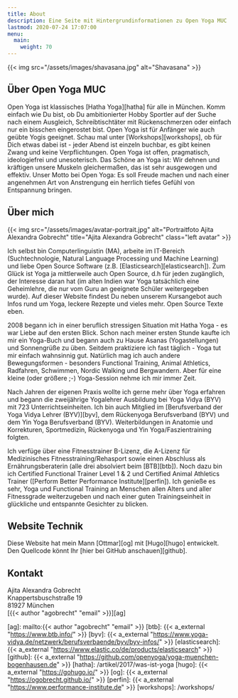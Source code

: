 ```yaml
---
title: About
description: Eine Seite mit Hintergrundinformationen zu Open Yoga MUC
lastmod: 2020-07-24 17:07:00
menu:
  main:
    weight: 70
---
```


{{< img src="/assets/images/shavasana.jpg" alt="Shavasana" >}}


## Über Open Yoga MUC

Open Yoga ist klassisches [Hatha Yoga][hatha] für alle in München. Komm einfach wie Du bist, ob Du ambitionierter Hobby Sportler auf der Suche nach einem Ausgleich, Schreibtischtäter mit Rückenschmerzen oder einfach nur ein bisschen eingerostet bist. Open Yoga ist für Anfänger wie auch geübte Yogis geeignet. Schau mal unter [Workshops][workshops], ob für Dich etwas dabei ist - jeder Abend ist einzeln buchbar, es gibt keinen Zwang und keine Verpflichtungen. Open Yoga ist offen, pragmatisch, ideologiefrei und unesoterisch. Das Schöne an Yoga ist: Wir dehnen und kräftigen unsere Muskeln  gleichermaßen, das ist sehr ausgewogen und effektiv. Unser Motto bei Open Yoga: Es soll Freude machen und nach einer angenehmen Art von Anstrengung ein herrlich tiefes Gefühl von Entspannung bringen.


## Über mich

{{< img src="/assets/images/avatar-portrait.jpg" alt="Portraitfoto Ajita Alexandra Gobrecht" title="Ajita Alexandra Gobrecht" class="left avatar" >}}

Ich selbst bin Computerlinguistin (MA), arbeite im IT-Bereich (Suchtechnologie, Natural Language Processing und Machine Learning) und liebe Open Source Software (z.B. [Elasticsearch][elasticsearch]). Zum Glück ist Yoga ja mittlerweile auch Open Source, d.h für jeden zugänglich, der Interesse daran hat (im alten Indien  war Yoga tatsächlich eine Geheimlehre, die nur vom Guru an geeignete Schüler weitergegeben wurde). Auf dieser Website findest Du neben unserem Kursangebot auch Infos rund um Yoga, leckere Rezepte und vieles mehr. Open Source Texte eben.

2008 begann ich in einer beruflich stressigen Situation mit Hatha Yoga - es war Liebe auf den ersten Blick. Schon nach meiner ersten Stunde kaufte ich mir ein Yoga-Buch und begann auch zu Hause Asanas (Yogastellungen) und Sonnengrüße zu üben. Seitdem praktiziere ich fast täglich - Yoga tut mir einfach wahnsinnig gut. Natürlich mag ich auch andere Bewegungsformen - besonders Functional Training, Animal Athletics, Radfahren, Schwimmen, Nordic Walking und Bergwandern. Aber für eine kleine (oder größere ;-) Yoga-Session nehme ich mir immer Zeit.

Nach Jahren der eigenen Praxis wollte ich gerne mehr über Yoga erfahren und begann die zweijährige Yogalehrer Ausbildung bei Yoga Vidya (BYV) mit 723 Unterrichtseinheiten. Ich bin auch Mitglied im [Berufsverband der Yoga Vidya Lehrer (BYV)][byv], dem Rückenyoga Berufsverband (BYV) und dem Yin Yoga Berufsverband (BYV). Weiterbildungen in Anatomie und Korrekturen, Sportmedizin, Rückenyoga und Yin Yoga/Faszientraining folgten. 

Ich verfüge über eine Fitnesstrainer B-Lizenz, die A-Lizenz für Medizinisches Fitnesstraining/Rehasport sowie einen Abschluss als Ernährungsberaterin (alle drei absolviert beim [BTB][btb]). Noch dazu bin ich Certified Functional Trainer  Level 1 & 2 und Certified Animal Athletics Trainer ([Perform Better Performance Institute][perfin]). Ich genieße es sehr, Yoga und Functional Training an Menschen allen Alters und aller Fitnessgrade weiterzugeben und nach einer guten Trainingseinheit in glückliche und entspannte Gesichter zu blicken.


## Website Technik

Diese Website hat mein Mann [Ottmar][og] mit [Hugo][hugo] entwickelt. Den Quellcode könnt Ihr [hier bei GitHub anschauen][github].


## Kontakt

Ajita Alexandra Gobrecht  
Knappertsbuschstraße 19  
81927 München    
[{{< author "agobrecht" "email" >}}][ag]



[ag]: mailto:{{< author "agobrecht" "email" >}}
[btb]: {{< a_external "https://www.btb.info/" >}}
[byv]: {{< a_external "https://www.yoga-vidya.de/netzwerk/berufsverbaende/byv/byv-infos/" >}}
[elasticsearch]: {{< a_external "https://www.elastic.co/de/products/elasticsearch" >}}
[github]: {{< a_external "https://github.com/openyoga/yoga-muenchen-bogenhausen.de" >}}
[hatha]: /artikel/2017/was-ist-yoga
[hugo]: {{< a_external "https://gohugo.io/" >}}
[og]: {{< a_external "https://ogobrecht.github.io/" >}}
[perfin]: {{< a_external "https://www.performance-institute.de" >}}
[workshops]: /workshops/
